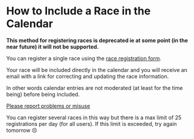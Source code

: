 # How to Include a Race in the Calendar

**This method for registering races is deprecated ie at some point (in the near future) it will not be supported.**

You can register a single race using the [race registration form](https://goo.gl/forms/cXUINKxCBh88SYSs1). 

Your race will be included directly in the calendar and you will receive an email with a link for correcting and updating the race information.

In other words calendar entries are not moderated (at least for the time being) before being included.

[Please report problems or misuse](support.md)

You can register several races in this way but there is a max limit of 25 registrations per day (for all users). 
If this limit is exceeded, try again tomorrow :persevere: